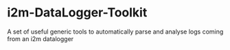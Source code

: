 # i2m-DataLogger-Toolkit
A set of useful generic tools to automatically parse and analyse logs coming from an i2m datalogger
